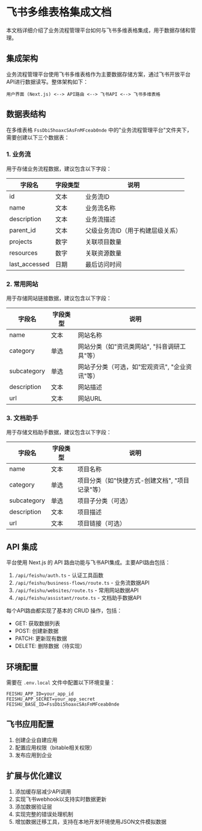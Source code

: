# 飞书多维表格集成文档

本文档详细介绍了业务流程管理平台如何与飞书多维表格集成，用于数据存储和管理。

## 集成架构

业务流程管理平台使用飞书多维表格作为主要数据存储方案，通过飞书开放平台API进行数据读写。整体架构如下：

```
用户界面 (Next.js) <--> API路由 <--> 飞书API <--> 飞书多维表格
```

## 数据表结构

在多维表格 `FssDbi5hoaxcSAsFnMFceab0nde` 中的"业务流程管理平台"文件夹下，需要创建以下三个数据表：

### 1. 业务流

用于存储业务流程数据，建议包含以下字段：

| 字段名 | 字段类型 | 说明 |
|-------|---------|-----|
| id | 文本 | 业务流ID |
| name | 文本 | 业务流名称 |
| description | 文本 | 业务流描述 |
| parent_id | 文本 | 父级业务流ID（用于构建层级关系） |
| projects | 数字 | 关联项目数量 |
| resources | 数字 | 关联资源数量 |
| last_accessed | 日期 | 最后访问时间 |

### 2. 常用网站

用于存储网站链接数据，建议包含以下字段：

| 字段名 | 字段类型 | 说明 |
|-------|---------|-----|
| name | 文本 | 网站名称 |
| category | 单选 | 网站分类（如"资讯类网站", "抖音调研工具"等） |
| subcategory | 单选 | 网站子分类（可选，如"宏观资讯", "企业资讯"等） |
| description | 文本 | 网站描述 |
| url | 文本 | 网站URL |

### 3. 文档助手

用于存储文档助手数据，建议包含以下字段：

| 字段名 | 字段类型 | 说明 |
|-------|---------|-----|
| name | 文本 | 项目名称 |
| category | 单选 | 项目分类（如"快捷方式-创建文档", "项目记录"等） |
| subcategory | 单选 | 项目子分类（可选） |
| description | 文本 | 项目描述 |
| url | 文本 | 项目链接（可选） |

## API 集成

平台使用 Next.js 的 API 路由功能与飞书API集成。主要API路由包括：

1. `/api/feishu/auth.ts` - 认证工具函数
2. `/api/feishu/business-flows/route.ts` - 业务流数据API
3. `/api/feishu/websites/route.ts` - 常用网站数据API
4. `/api/feishu/assistant/route.ts` - 文档助手数据API

每个API路由都实现了基本的 CRUD 操作，包括：
- GET: 获取数据列表
- POST: 创建新数据
- PATCH: 更新现有数据
- DELETE: 删除数据（待实现）

## 环境配置

需要在 `.env.local` 文件中配置以下环境变量：

```
FEISHU_APP_ID=your_app_id
FEISHU_APP_SECRET=your_app_secret
FEISHU_BASE_ID=FssDbi5hoaxcSAsFnMFceab0nde
```

## 飞书应用配置

1. 创建企业自建应用
2. 配置应用权限（bitable相关权限）
3. 发布应用到企业

## 扩展与优化建议

1. 添加缓存层减少API调用
2. 实现飞书webhook以支持实时数据更新
3. 添加数据验证层
4. 实现完整的错误处理机制
5. 增加数据迁移工具，支持在本地开发环境使用JSON文件模拟数据 